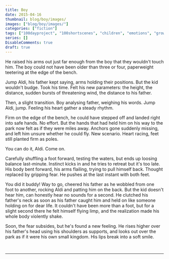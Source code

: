 ```yaml
---
title: Boy
date: 2015-04-16
thumbnail: blog/boy/images/
images: ["blog/boy/images/"]
categories: ["fiction"]
tags: ["100dayproject", "100shortscenes", "children", "emotions", "growth", "writing"]
series: []
DisableComments: true
draft: true
---
```


He raised his arms out just far enough from the boy that they wouldn't touch him. The boy could not have been older than three or four, paperweight teetering at the edge of the bench.

Jump Aldi, his father kept saying, arms holding their positions. But the kid wouldn't budge. Took his time. Felt his new parameters: the height, the distance, sudden bursts of threatening wind, the distance to his father.

Then, a slight transition. Boy analysing father, weighing his words. Jump Aldi, jump. Feeling his heart gather a steady rhythm.

Firm on the edge of the bench, he could have stepped off and landed right into safe hands. No effort. But the hands that had held him on his way to the park now felt as if they were miles away. Anchors gone suddenly missing, and left him unsure whether he could fly. New scenario. Heart racing, feet still planted firm as poles.

You can do it, Aldi. Come on.

Carefully shuffling a foot forward, testing the waters, but ends up loosing balance last-minute. Instinct kicks in and he tries to retreat but it's too late. His body bent forward, his arms flailing, trying to pull himself back. Thought replaced by gripping fear. He pushes at the last instant with both feet.

You did it buddy! Way to go, cheered his father as he wobbled from one foot to another, rocking Aldi and patting him on the back. But the kid doesn't hear him, can honestly hear no sounds for a second. He clutched his father's neck as soon as his father caught him and held on like someone holding on for dear life. It couldn't have been more than a foot, but for a slight second there he felt himself flying limp, and the realization made his whole body violently shake.

Soon, the fear subsides, but he's found a new feeling. He rises higher over his father's head using his shoulders as supports, and looks out over the park as if it were his own small kingdom. His lips break into a soft smile.

<br>

---